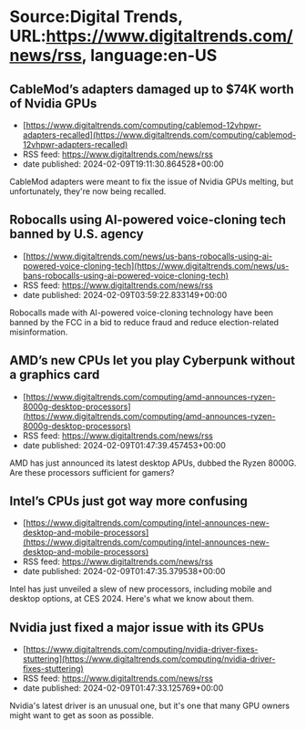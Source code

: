 # Source:Digital Trends, URL:https://www.digitaltrends.com/news/rss, language:en-US

## CableMod’s adapters damaged up to $74K worth of Nvidia GPUs
 - [https://www.digitaltrends.com/computing/cablemod-12vhpwr-adapters-recalled](https://www.digitaltrends.com/computing/cablemod-12vhpwr-adapters-recalled)
 - RSS feed: https://www.digitaltrends.com/news/rss
 - date published: 2024-02-09T19:11:30.864528+00:00

CableMod adapters were meant to fix the issue of Nvidia GPUs melting, but unfortunately, they're now being recalled.

## Robocalls using AI-powered voice-cloning tech banned by U.S. agency
 - [https://www.digitaltrends.com/news/us-bans-robocalls-using-ai-powered-voice-cloning-tech](https://www.digitaltrends.com/news/us-bans-robocalls-using-ai-powered-voice-cloning-tech)
 - RSS feed: https://www.digitaltrends.com/news/rss
 - date published: 2024-02-09T03:59:22.833149+00:00

Robocalls made with AI-powered voice-cloning technology have been banned by the FCC in a bid to reduce fraud and reduce election-related misinformation.

## AMD’s new CPUs let you play Cyberpunk without a graphics card
 - [https://www.digitaltrends.com/computing/amd-announces-ryzen-8000g-desktop-processors](https://www.digitaltrends.com/computing/amd-announces-ryzen-8000g-desktop-processors)
 - RSS feed: https://www.digitaltrends.com/news/rss
 - date published: 2024-02-09T01:47:39.457453+00:00

AMD has just announced its latest desktop APUs, dubbed the Ryzen 8000G. Are these processors sufficient for gamers?

## Intel’s CPUs just got way more confusing
 - [https://www.digitaltrends.com/computing/intel-announces-new-desktop-and-mobile-processors](https://www.digitaltrends.com/computing/intel-announces-new-desktop-and-mobile-processors)
 - RSS feed: https://www.digitaltrends.com/news/rss
 - date published: 2024-02-09T01:47:35.379538+00:00

Intel has just unveiled a slew of new processors, including mobile and desktop options, at CES 2024. Here's what we know about them.

## Nvidia just fixed a major issue with its GPUs
 - [https://www.digitaltrends.com/computing/nvidia-driver-fixes-stuttering](https://www.digitaltrends.com/computing/nvidia-driver-fixes-stuttering)
 - RSS feed: https://www.digitaltrends.com/news/rss
 - date published: 2024-02-09T01:47:33.125769+00:00

Nvidia's latest driver is an unusual one, but it's one that many GPU owners might want to get as soon as possible.

